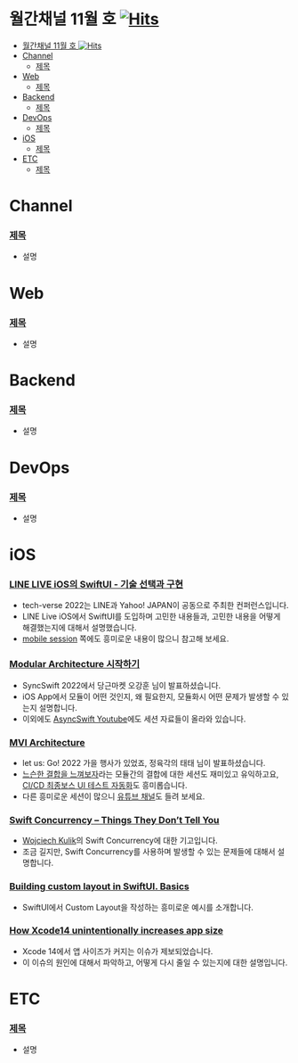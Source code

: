 # 월간채널 11월 호 [![Hits](https://hits.seeyoufarm.com/api/count/incr/badge.svg?url=https%3A%2F%2Fgithub.com%2Fchannel-io%2Fmonthly-channel%2Fblob%2Fmain%2Fissues%2F2022-11.md&count_bg=%2379C83D&title_bg=%23555555&icon=&icon_color=%23E7E7E7&title=hits&edge_flat=false)](https://hits.seeyoufarm.com)

- [월간채널 11월 호 ![Hits](https://hits.seeyoufarm.com)](#월간채널-11월-호-)
- [Channel](#channel)
    - [제목](#제목)
- [Web](#web)
    - [제목](#제목-1)
- [Backend](#backend)
    - [제목](#제목-2)
- [DevOps](#devops)
    - [제목](#제목-3)
- [iOS](#ios)
    - [제목](#제목-4)
- [ETC](#etc)
    - [제목](#제목-5)

# Channel

### [제목](링크)
- 설명

# Web

### [제목](링크)
- 설명

# Backend

### [제목](링크)
- 설명

# DevOps

### [제목](링크)
- 설명

# iOS
### [LINE LIVE iOS의 SwiftUI - 기술 선택과 구현](https://tech-verse.me/ko/sessions/19)
- tech-verse 2022는 LINE과 Yahoo! JAPAN이 공동으로 주최한 컨퍼런스입니다.
- LINE Live iOS에서 SwiftUI를 도입하며 고민한 내용들과, 고민한 내용을 어떻게 해결했는지에 대해서 설명했습니다.
- [mobile session](https://tech-verse.me/ko/sessions#mobile_app) 쪽에도 흥미로운 내용이 많으니 참고해 보세요.
### [Modular Architecture 시작하기](https://github.com/OhKanghoon/sync-swift-2022)
- SyncSwift 2022에서 당근마켓 오강훈 님이 발표하셨습니다.
- iOS App에서 모듈이 어떤 것인지, 왜 필요한지, 모듈화시 어떤 문제가 발생할 수 있는지 설명합니다.
- 이외에도 [AsyncSwift Youtube](https://www.youtube.com/channel/UCig96hmPxDF4D3II6idDoaw)에도 세션 자료들이 올라와 있습니다.
### [MVI Architecture](https://www.youtube.com/watch?v=wolbYyAjQVs&list=PLfx4MMAj7YbFUnrH7M4Fc8IMAkP5NusNi&index=4)
- let us: Go! 2022 가을 행사가 있었죠, 정육각의 태태 님이 발표하셨습니다.
- [느슨한 결합을 느껴보자](https://www.youtube.com/watch?v=z62qp-owiSk&list=PLfx4MMAj7YbFUnrH7M4Fc8IMAkP5NusNi&index=6)라는 모듈간의 결합에 대한 세션도 재미있고 유익하고요, [CI/CD 최종보스 UI 테스트 자동화](https://www.youtube.com/watch?v=HN7JFDaM4wM&list=PLfx4MMAj7YbFUnrH7M4Fc8IMAkP5NusNi&index=8)도 흥미롭습니다.
- 다른 흥미로운 세션이 많으니 [유튜브 채널](https://www.youtube.com/playlist?list=PLfx4MMAj7YbFUnrH7M4Fc8IMAkP5NusNi)도 들려 보세요. 

### [Swift Concurrency – Things They Don’t Tell You](https://wojciechkulik.pl/ios/swift-concurrency-things-they-dont-tell-you)
- [Wojciech Kulik](https://github.com/wojciech-kulik)의 Swift Concurrency에 대한 기고입니다.
- 조금 길지만, Swift Concurrency를 사용하며 발생할 수 있는 문제들에 대해서 설명합니다.

### [Building custom layout in SwiftUI. Basics](https://swiftwithmajid.com/2022/11/16/building-custom-layout-in-swiftui-basics/)
- SwiftUI에서 Custom Layout을 작성하는 흥미로운 예시를 소개합니다.

### [How Xcode14 unintentionally increases app size](https://www.emergetools.com/blog/posts/how-xcode14-unintentionally-increases-app-size)
- Xcode 14에서 앱 사이즈가 커지는 이슈가 제보되었습니다.
- 이 이슈의 원인에 대해서 파악하고, 어떻게 다시 줄일 수 있는지에 대한 설명입니다.

# ETC

### [제목](링크)
- 설명